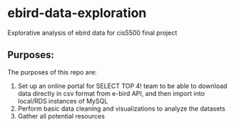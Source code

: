 # ebird-data-exploration
Explorative analysis of ebird data for cis5500 final project

## Purposes:
The purposes of this repo are:
1. Set up an online portal for SELECT TOP 4! team to be able to download data directly in csv format from e-bird API, and then import into local/RDS instances of MySQL
2. Perform basic data cleaning and visualizations to analyze the datasets
3. Gather all potential resources
